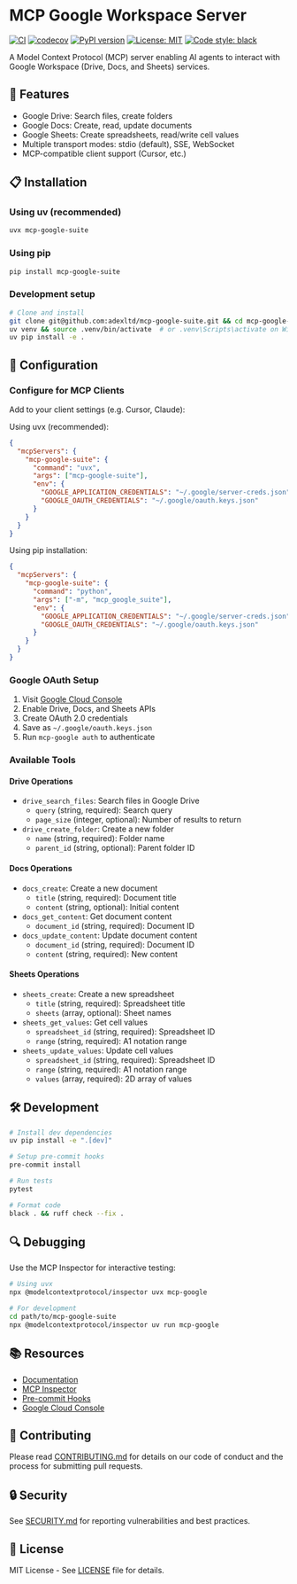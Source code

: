 # MCP Google Workspace Server

[![CI](https://github.com/adexltd/mcp-google-suite/actions/workflows/ci.yml/badge.svg)](https://github.com/adexltd/mcp-google-suite/actions/workflows/ci.yml)
[![codecov](https://codecov.io/gh/adexltd/mcp-google-suite/branch/main/graph/badge.svg)](https://codecov.io/gh/adexltd/mcp-google-suite)
[![PyPI version](https://badge.fury.io/py/mcp-google-suite.svg)](https://badge.fury.io/py/mcp-google-suite)
[![License: MIT](https://img.shields.io/badge/License-MIT-yellow.svg)](https://opensource.org/licenses/MIT)
[![Code style: black](https://img.shields.io/badge/code%20style-black-000000.svg)](https://github.com/psf/black)

A Model Context Protocol (MCP) server enabling AI agents to interact with Google Workspace (Drive, Docs, and Sheets) services.

## 🌟 Features

- Google Drive: Search files, create folders
- Google Docs: Create, read, update documents
- Google Sheets: Create spreadsheets, read/write cell values
- Multiple transport modes: stdio (default), SSE, WebSocket
- MCP-compatible client support (Cursor, etc.)

## 📋 Installation

### Using uv (recommended)
```bash
uvx mcp-google-suite
```

### Using pip
```bash
pip install mcp-google-suite
```

### Development setup
```bash
# Clone and install
git clone git@github.com:adexltd/mcp-google-suite.git && cd mcp-google-suite
uv venv && source .venv/bin/activate  # or .venv\Scripts\activate on Windows
uv pip install -e .
```

## 🔧 Configuration

### Configure for MCP Clients

Add to your client settings (e.g. Cursor, Claude):

Using uvx (recommended):
```json
{
  "mcpServers": {
    "mcp-google-suite": {
      "command": "uvx",
      "args": ["mcp-google-suite"],
      "env": {
        "GOOGLE_APPLICATION_CREDENTIALS": "~/.google/server-creds.json",
        "GOOGLE_OAUTH_CREDENTIALS": "~/.google/oauth.keys.json"
      }
    }
  }
}
```

Using pip installation:
```json
{
  "mcpServers": {
    "mcp-google-suite": {
      "command": "python",
      "args": ["-m", "mcp_google_suite"],
      "env": {
        "GOOGLE_APPLICATION_CREDENTIALS": "~/.google/server-creds.json",
        "GOOGLE_OAUTH_CREDENTIALS": "~/.google/oauth.keys.json"
      }
    }
  }
}
```

### Google OAuth Setup
1. Visit [Google Cloud Console](https://console.cloud.google.com)
2. Enable Drive, Docs, and Sheets APIs
3. Create OAuth 2.0 credentials
4. Save as `~/.google/oauth.keys.json`
5. Run `mcp-google auth` to authenticate

### Available Tools

#### Drive Operations
- `drive_search_files`: Search files in Google Drive
  - `query` (string, required): Search query
  - `page_size` (integer, optional): Number of results to return
- `drive_create_folder`: Create a new folder
  - `name` (string, required): Folder name
  - `parent_id` (string, optional): Parent folder ID

#### Docs Operations
- `docs_create`: Create a new document
  - `title` (string, required): Document title
  - `content` (string, optional): Initial content
- `docs_get_content`: Get document content
  - `document_id` (string, required): Document ID
- `docs_update_content`: Update document content
  - `document_id` (string, required): Document ID
  - `content` (string, required): New content

#### Sheets Operations
- `sheets_create`: Create a new spreadsheet
  - `title` (string, required): Spreadsheet title
  - `sheets` (array, optional): Sheet names
- `sheets_get_values`: Get cell values
  - `spreadsheet_id` (string, required): Spreadsheet ID
  - `range` (string, required): A1 notation range
- `sheets_update_values`: Update cell values
  - `spreadsheet_id` (string, required): Spreadsheet ID
  - `range` (string, required): A1 notation range
  - `values` (array, required): 2D array of values

## 🛠️ Development

```bash
# Install dev dependencies
uv pip install -e ".[dev]"

# Setup pre-commit hooks
pre-commit install

# Run tests
pytest

# Format code
black . && ruff check --fix .
```

## 🔍 Debugging

Use the MCP Inspector for interactive testing:

```bash
# Using uvx
npx @modelcontextprotocol/inspector uvx mcp-google

# For development
cd path/to/mcp-google-suite
npx @modelcontextprotocol/inspector uv run mcp-google
```

## 📚 Resources

- [Documentation](https://github.com/adexltd/mcp-google-suite/wiki)
- [MCP Inspector](https://github.com/modelcontextprotocol/inspector)
- [Pre-commit Hooks](https://pre-commit.com)
- [Google Cloud Console](https://console.cloud.google.com)

## 🤝 Contributing

Please read [CONTRIBUTING.md](CONTRIBUTING.md) for details on our code of conduct and the process for submitting pull requests.

## 🔒 Security

See [SECURITY.md](SECURITY.md) for reporting vulnerabilities and best practices.

## 📄 License

MIT License - See [LICENSE](LICENSE) file for details.
